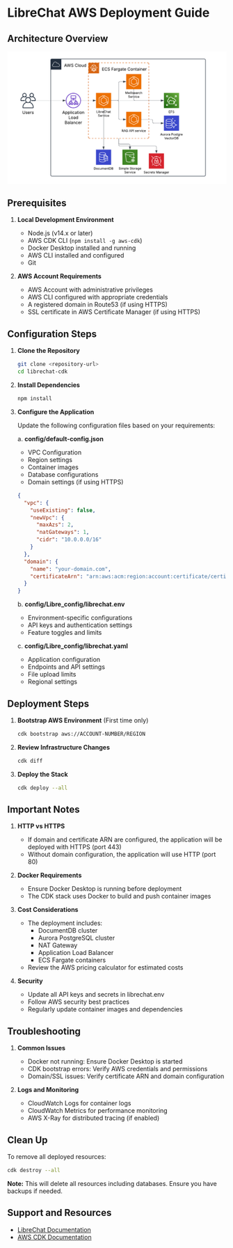 # LibreChat AWS Deployment Guide

## Architecture Overview

![LibreChat AWS Architecture](images/Librechat_AWS-architecture.png)

## Prerequisites

1. **Local Development Environment**
   - Node.js (v14.x or later)
   - AWS CDK CLI (`npm install -g aws-cdk`)
   - Docker Desktop installed and running
   - AWS CLI installed and configured
   - Git

2. **AWS Account Requirements**
   - AWS Account with administrative privileges
   - AWS CLI configured with appropriate credentials
   - A registered domain in Route53 (if using HTTPS)
   - SSL certificate in AWS Certificate Manager (if using HTTPS)

## Configuration Steps

1. **Clone the Repository**
   ```bash
   git clone <repository-url>
   cd librechat-cdk
   ```

2. **Install Dependencies**
   ```bash
   npm install
   ```

3. **Configure the Application**

   Update the following configuration files based on your requirements:

   a. **config/default-config.json**
   - VPC Configuration
   - Region settings
   - Container images
   - Database configurations
   - Domain settings (if using HTTPS)
   ```json
   {
     "vpc": {
       "useExisting": false,
       "newVpc": {
         "maxAzs": 2,
         "natGateways": 1,
         "cidr": "10.0.0.0/16"
       }
     },
     "domain": {
       "name": "your-domain.com",
       "certificateArn": "arn:aws:acm:region:account:certificate/certificate-id"
     }
   }
   ```

   b. **config/Libre_config/librechat.env**
   - Environment-specific configurations
   - API keys and authentication settings
   - Feature toggles and limits

   c. **config/Libre_config/librechat.yaml**
   - Application configuration
   - Endpoints and API settings
   - File upload limits
   - Regional settings

## Deployment Steps

1. **Bootstrap AWS Environment** (First time only)
   ```bash
   cdk bootstrap aws://ACCOUNT-NUMBER/REGION
   ```

2. **Review Infrastructure Changes**
   ```bash
   cdk diff
   ```

3. **Deploy the Stack**
   ```bash
   cdk deploy --all
   ```

## Important Notes

1. **HTTP vs HTTPS**
   - If domain and certificate ARN are configured, the application will be deployed with HTTPS (port 443)
   - Without domain configuration, the application will use HTTP (port 80)

2. **Docker Requirements**
   - Ensure Docker Desktop is running before deployment
   - The CDK stack uses Docker to build and push container images

3. **Cost Considerations**
   - The deployment includes:
     - DocumentDB cluster
     - Aurora PostgreSQL cluster
     - NAT Gateway
     - Application Load Balancer
     - ECS Fargate containers
   - Review the AWS pricing calculator for estimated costs

4. **Security**
   - Update all API keys and secrets in librechat.env
   - Follow AWS security best practices
   - Regularly update container images and dependencies

## Troubleshooting

1. **Common Issues**
   - Docker not running: Ensure Docker Desktop is started
   - CDK bootstrap errors: Verify AWS credentials and permissions
   - Domain/SSL issues: Verify certificate ARN and domain configuration

2. **Logs and Monitoring**
   - CloudWatch Logs for container logs
   - CloudWatch Metrics for performance monitoring
   - AWS X-Ray for distributed tracing (if enabled)

## Clean Up

To remove all deployed resources:
```bash
cdk destroy --all
```

**Note:** This will delete all resources including databases. Ensure you have backups if needed.

## Support and Resources

- [LibreChat Documentation](https://docs.librechat.ai)
- [AWS CDK Documentation](https://docs.aws.amazon.com/cdk/)